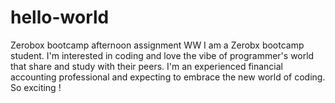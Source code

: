 # hello-world
Zerobox bootcamp afternoon assignment WW
I am a Zerobx bootcamp student. I'm interested in coding and love the vibe of programmer's world that share and study with their peers. 
I'm an experienced financial accounting professional and expecting to embrace the new world of coding.
So exciting !
